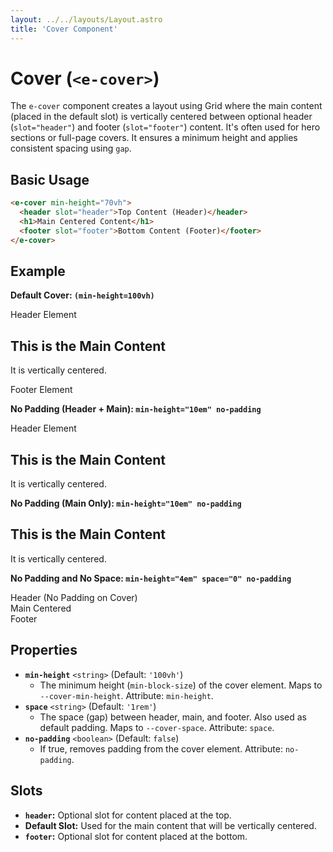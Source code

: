 ```yaml
---
layout: ../../layouts/Layout.astro
title: 'Cover Component'
---
```


# Cover (`<e-cover>`)

The `e-cover` component creates a layout using Grid where the main content (placed in the default slot) is vertically centered between optional header (`slot="header"`) and footer (`slot="footer"`) content. It's often used for hero sections or full-page covers. It ensures a minimum height and applies consistent spacing using `gap`.

## Basic Usage

```html
<e-cover min-height="70vh">
  <header slot="header">Top Content (Header)</header>
  <h1>Main Centered Content</h1>
  <footer slot="footer">Bottom Content (Footer)</footer>
</e-cover>
```

## Example

**Default Cover: `(min-height=100vh)`**

<div class="example-container">
  <div class="example-wrapper">
    <e-cover>
      <div slot="header" class="example-item has-padding bg-example-slate">Header Element</div>
      <div class="example-item has-padding bg-example-blue">
        <h2>This is the Main Content</h2>
        <p>It is vertically centered.</p>
      </div>
      <div slot="footer" class="example-item has-padding bg-example-slate">Footer Element</div>
    </e-cover>
  </div>
</div>

**No Padding (Header + Main): `min-height="10em" no-padding`**

<div class="example-container">
  <div class="example-wrapper">
    <e-cover min-height="10em" no-padding>
      <div slot="header" class="example-item has-padding bg-example-slate">Header Element</div>
      <div class="example-item has-padding bg-example-blue">
        <h2>This is the Main Content</h2>
        <p>It is vertically centered.</p>
      </div>
    </e-cover>
  </div>
</div>

**No Padding (Main Only): `min-height="10em" no-padding`**

<div class="example-container">
  <div class="example-wrapper">
    <e-cover min-height="10em" no-padding>
      <div class="example-item has-padding bg-example-blue">
        <h2>This is the Main Content</h2>
        <p>It is vertically centered.</p>
      </div>
    </e-cover>
  </div>
</div>

**No Padding and No Space: `min-height="4em" space="0" no-padding`**

<div class="example-container">
  <div class="example-wrapper">
    <e-cover min-height="4em" space="0" no-padding>
      <div slot="header" class="example-item has-padding bg-example-slate">Header (No Padding on Cover)</div>
      <div class="example-item has-padding bg-example-blue">Main Centered</div>
      <div slot="footer" class="example-item has-padding bg-example-slate">Footer</div>
    </e-cover>
  </div>
</div>


## Properties

*   **`min-height`** `<string>` (Default: `'100vh'`)
    *   The minimum height (`min-block-size`) of the cover element. Maps to `--cover-min-height`. Attribute: `min-height`.
*   **`space`** `<string>` (Default: `'1rem'`)
    *   The space (gap) between header, main, and footer. Also used as default padding. Maps to `--cover-space`. Attribute: `space`.
*   **`no-padding`** `<boolean>` (Default: `false`)
    *   If true, removes padding from the cover element. Attribute: `no-padding`.

## Slots

*   **`header`:** Optional slot for content placed at the top.
*   **Default Slot:** Used for the main content that will be vertically centered.
*   **`footer`:** Optional slot for content placed at the bottom.
